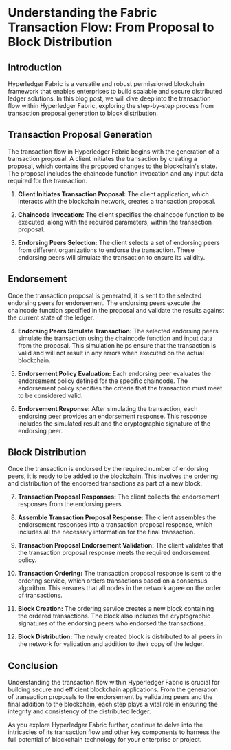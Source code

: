 # Understanding the Fabric Transaction Flow: From Proposal to Block Distribution

## Introduction

Hyperledger Fabric is a versatile and robust permissioned blockchain framework that enables enterprises to build scalable and secure distributed ledger solutions. In this blog post, we will dive deep into the transaction flow within Hyperledger Fabric, exploring the step-by-step process from transaction proposal generation to block distribution.

## Transaction Proposal Generation

The transaction flow in Hyperledger Fabric begins with the generation of a transaction proposal. A client initiates the transaction by creating a proposal, which contains the proposed changes to the blockchain's state. The proposal includes the chaincode function invocation and any input data required for the transaction.

1. **Client Initiates Transaction Proposal:** The client application, which interacts with the blockchain network, creates a transaction proposal.

2. **Chaincode Invocation:** The client specifies the chaincode function to be executed, along with the required parameters, within the transaction proposal.

3. **Endorsing Peers Selection:** The client selects a set of endorsing peers from different organizations to endorse the transaction. These endorsing peers will simulate the transaction to ensure its validity.

## Endorsement

Once the transaction proposal is generated, it is sent to the selected endorsing peers for endorsement. The endorsing peers execute the chaincode function specified in the proposal and validate the results against the current state of the ledger.

4. **Endorsing Peers Simulate Transaction:** The selected endorsing peers simulate the transaction using the chaincode function and input data from the proposal. This simulation helps ensure that the transaction is valid and will not result in any errors when executed on the actual blockchain.

5. **Endorsement Policy Evaluation:** Each endorsing peer evaluates the endorsement policy defined for the specific chaincode. The endorsement policy specifies the criteria that the transaction must meet to be considered valid.

6. **Endorsement Response:** After simulating the transaction, each endorsing peer provides an endorsement response. This response includes the simulated result and the cryptographic signature of the endorsing peer.

## Block Distribution

Once the transaction is endorsed by the required number of endorsing peers, it is ready to be added to the blockchain. This involves the ordering and distribution of the endorsed transactions as part of a new block.

7. **Transaction Proposal Responses:** The client collects the endorsement responses from the endorsing peers.

8. **Assemble Transaction Proposal Response:** The client assembles the endorsement responses into a transaction proposal response, which includes all the necessary information for the final transaction.

9. **Transaction Proposal Endorsement Validation:** The client validates that the transaction proposal response meets the required endorsement policy.

10. **Transaction Ordering:** The transaction proposal response is sent to the ordering service, which orders transactions based on a consensus algorithm. This ensures that all nodes in the network agree on the order of transactions.

11. **Block Creation:** The ordering service creates a new block containing the ordered transactions. The block also includes the cryptographic signatures of the endorsing peers who endorsed the transactions.

12. **Block Distribution:** The newly created block is distributed to all peers in the network for validation and addition to their copy of the ledger.

## Conclusion

Understanding the transaction flow within Hyperledger Fabric is crucial for building secure and efficient blockchain applications. From the generation of transaction proposals to the endorsement by validating peers and the final addition to the blockchain, each step plays a vital role in ensuring the integrity and consistency of the distributed ledger.

As you explore Hyperledger Fabric further, continue to delve into the intricacies of its transaction flow and other key components to harness the full potential of blockchain technology for your enterprise or project.

